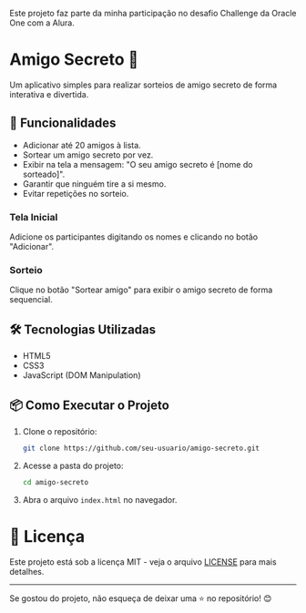 Este projeto faz parte da minha participação no desafio Challenge da Oracle One com a Alura.

# Amigo Secreto 🎁

Um aplicativo simples para realizar sorteios de amigo secreto de forma interativa e divertida.

## 🚀 Funcionalidades

- Adicionar até 20 amigos à lista.
- Sortear um amigo secreto por vez.
- Exibir na tela a mensagem: "O seu amigo secreto é [nome do sorteado]".
- Garantir que ninguém tire a si mesmo.
- Evitar repetições no sorteio.

### Tela Inicial
Adicione os participantes digitando os nomes e clicando no botão "Adicionar".

### Sorteio
Clique no botão "Sortear amigo" para exibir o amigo secreto de forma sequencial.

## 🛠️ Tecnologias Utilizadas

- HTML5
- CSS3
- JavaScript (DOM Manipulation)

## 📦 Como Executar o Projeto

1. Clone o repositório:
   ```sh
   git clone https://github.com/seu-usuario/amigo-secreto.git
   ```
2. Acesse a pasta do projeto:
   ```sh
   cd amigo-secreto
   ```
3. Abra o arquivo `index.html` no navegador.

# 📜 Licença

Este projeto está sob a licença MIT - veja o arquivo [LICENSE](LICENSE) para mais detalhes.

---

Se gostou do projeto, não esqueça de deixar uma ⭐ no repositório! 😊

